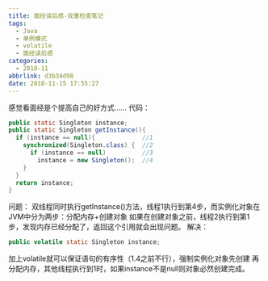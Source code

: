 ```yaml
---
title: 面经读后感-双重检查笔记
tags:
  - Java
  - 单例模式
  - volatile
  - 面经读后感
categories:
  - 2018-11
abbrlink: d3b34d98
date: 2018-11-15 17:55:27
---
```

感觉看面经是个提高自己的好方式……
代码：
```java
public static Singleton instance;
public static Singleton getInstance(){
  if (instance == null){             //1
    synchronized(Singleton.class) {  //2
      if (instance == null)          //3
        instance = new Singleton();  //4
    }
  }
  return instance;
}
```

问题：
双线程同时执行getInstance()方法，线程1执行到第4步，而实例化对象在JVM中分为两步：分配内存+创建对象
如果在创建对象之前，线程2执行到第1步，发现内存已经分配了，返回这个引用就会出现问题。
解决：
```java
public volatile static Singleton instance;
```
加上volatile就可以保证语句的有序性（1.4之前不行），强制实例化对象先创建 再分配内存，其他线程执行到1时，如果instance不是null则对象必然创建完成。
